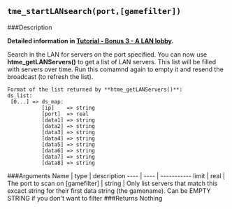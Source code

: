``tme_startLANsearch(port,[gamefilter])``
--------------

###Description

**Detailed information in [Tutorial - Bonus 3 - A LAN lobby](tutorial/15_lanlobby).**

Search in the LAN for servers on the port specified.
You can now use **htme_getLANServers()** to get a list of LAN servers. 
This list will be filled with servers over time. Run this comamnd again to empty
it and resend the broadcast (to refresh the list).

```
Format of the list returned by **htme_getLANServers()**:
ds_list:
 [0...] => ds_map:
           [ip]    => string
           [port]  => real
           [data1] => string
           [data2] => string
           [data3] => string
           [data4] => string
           [data5] => string
           [data6] => string
           [data7] => string
           [data8] => string
```

###Arguments
Name | type | description
---- | ---- | -----------
limit | real | The port to scan on
\[gamefilter\] | string | Only list servers that match this excact string for their first data string (the gamename). Can be EMPTY STRING if you don't want to filter
###Returns
Nothing